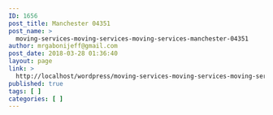 ```yaml
---
ID: 1656
post_title: Manchester 04351
post_name: >
  moving-services-moving-services-moving-services-manchester-04351
author: mrgabonijeff@gmail.com
post_date: 2018-03-28 01:36:40
layout: page
link: >
  http://localhost/wordpress/moving-services-moving-services-moving-services-manchester-04351/
published: true
tags: [ ]
categories: [ ]
---
```

